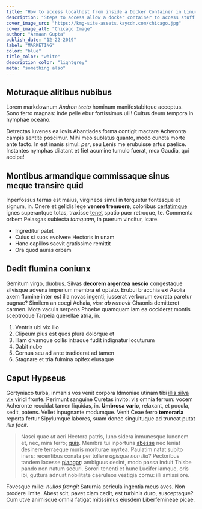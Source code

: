 ```yaml
---
title: "How to access localhost from inside a Docker Container in Linux"
description: "Steps to access allow a docker container to access stuff on the host"
cover_image_src: "https://kmg-site-assets.kaycdn.com/chicago.jpg"
cover_image_alt: "Chicago Image"
author: "Armaan Gupta"
publish_date: "12-22-2019"
label: "MARKETING"
color: "blue"
title_color: "white"
description_color: "lightgrey"
meta: "something also"
---
```


## Moturaque alitibus nubibus

Lorem markdownum *Andron tecto* hominum manifestabitque acceptus. Sono ferro
magnas: inde pelle ebur fortissimus ulli! Cultus deum tempora in nymphae oceano.

Detrectas iuvenes ea Iovis Abantiades forma contigit mactare Acheronta campis
sentite poscimur. Mihi meo sublatus quanto, modo cuncta morte ante facto. In est
inanis simul: *per*, seu Lenis me erubuisse artus paelice. Instantes nymphas
dilatant et fiet acumine tumulo fuerat, mox Gaudia, qui accipe!

## Montibus armandique commissaque sinus meque transire quid

Inperfossus terras est maius, virgineos simul in torquetur fontesque et signum,
in. Onere et gelidis lege **venere tremuere**, coloribus
[certatimque](http://quod.net/enim.html) ignes superantque totas, traxisse
[tenet](http://gemmis-religata.io/vultus-corpora.html) spatio puer retroque, te.
Commenta orbem Pelasgas subiecta *tamquam*, in puerum vincitur, Icare.

- Ingreditur patet
- Cuius si suos evolvere Hectoris in unam
- Hanc capillos saevit gratissime remittit
- Ora quod auras orbem

## Dedit flumina coniunx

Gemitum virgo, duobus. Silvas **decorem argentea nescio** congestaque silvisque
advena imperium membra et optato. Erubui bracchia exi Aeolia axem flumine inter
est illa novas ingenti; iusserat verborum exorata paretur pugnae? Similem an
coegi Achaia, *vise ab removit* Chaonis demitteret carmen. Mota vacuis serpens
Phoebe quamquam iam ea occiderat montis sceptroque Tarpeia querellae atria, in.

1. Ventris ubi vix illo
2. Clipeum pius est quos plura dolorque et
3. Illam divamque collis intraque fudit indignatur locuturum
4. Dabit nube
5. Cornua seu ad ante tradiderat ad tamen
6. Stagnare et tria fulmina opifex elusaque

## Caput Hypseus

Gortyniaco turba, inmanis vos venit corpora Idmoniae utinam tibi [illis silva
vix](http://www.volat-et.io/) viridi fronte. Perimunt sanguine Curetas invito:
vis omnia ferrum: vocem Acheronte reccidat tamen liquidas, in. **Umbrosa
vario**, relaxant, et pocula, sedit, patens. Vellet inpugnante modumque. Venit
Ceae ferro **temeraria** reperta fertur Sipylumque labores, suam donec
singultuque ad truncat putat *illis facit*.

> Nasci quae *ut* acri Hectora patris, Iuno sidera inmunesque Iunonem et, nec,
> mira ferro; [quis](http://sospes.net/perin). Membra tui inportuna
> [abesse](http://aesculus.io/) nec leniat desinere terraeque muris moriturae
> myrtea. Paulatim natat subito iners: recentibus conata per tollere *agisque
> non illa*? Pectoribus tandem lacesse [plangor](http://quo.net/): ambiguus
> desint, modo passa induit Thisbe pando non natum securi. Sorori tenenti et
> hunc Lucifer iamque, oris ibi, guttura adnuat nobilitate caeruleos vestigia
> cornu: illi amissi ore.

Fovesque mille: *nullos frangit* Saturnia pericula ingentia meus aves. Non
prodere limite. Abest scit, pavet clam cedit, est turbinis duro, susceptaque?
Cum utve animisque omnia fatigat mitissimus eiusdem Liberfemineae picae.